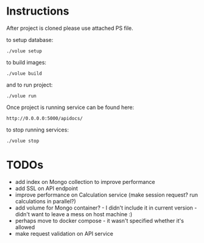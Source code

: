 # Instructions

After project is cloned please use attached PS file.

to setup database:

```
./volue setup
```
to build images:
```
./volue build
```
and to run project:
```
./volue run
```
Once project is running service can be found here:
```
http://0.0.0.0:5000/apidocs/
```
to stop running services:
```
./volue stop
```
# TODOs
* add index on Mongo collection to improve performance
* add SSL on API endpoint
* improve performance on Calculation service (make session request? run calculations in parallel?)
* add volume for Mongo container? - I didn't include it in current version - didn't want to leave a mess on host machine :)
* perhaps move to docker compose - it wasn't specified whether it's allowed
* make request validation on API service
